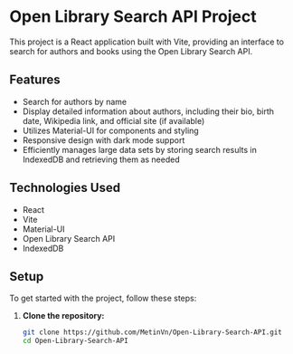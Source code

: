 # Open Library Search API Project

This project is a React application built with Vite, providing an interface to search for authors and books using the Open Library Search API.

## Features

- Search for authors by name
- Display detailed information about authors, including their bio, birth date, Wikipedia link, and official site (if available)
- Utilizes Material-UI for components and styling
- Responsive design with dark mode support
- Efficiently manages large data sets by storing search results in IndexedDB and retrieving them as needed

## Technologies Used

- React
- Vite
- Material-UI
- Open Library Search API
- IndexedDB

## Setup

To get started with the project, follow these steps:

1. **Clone the repository:**

   ```sh
   git clone https://github.com/MetinVn/Open-Library-Search-API.git
   cd Open-Library-Search-API
   ```
